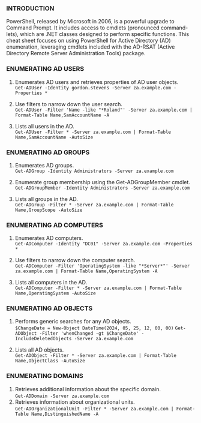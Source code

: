### **INTRODUCTION**

PowerShell, released by Microsoft in 2006, is a powerful upgrade to Command Prompt. It includes access to cmdlets (pronounced command-lets), which are .NET classes designed to perform specific functions. This cheat sheet focuses on using PowerShell for Active Directory (AD) enumeration, leveraging cmdlets included with the AD-RSAT (Active Directory Remote Server Administration Tools) package.

### **ENUMERATING AD USERS**

1. Enumerates AD users and retrieves properties of AD user objects.  
   `Get-ADUser -Identity gordon.stevens -Server za.example.com -Properties *`

2. Use filters to narrow down the user search.  
   `Get-ADUser -Filter 'Name -like "*Roland"' -Server za.example.com | Format-Table Name,SamAccountName -A`

3. Lists all users in the AD.  
   `Get-ADUser -Filter * -Server za.example.com | Format-Table Name,SamAccountName -AutoSize`

### **ENUMERATING AD GROUPS**

1. Enumerates AD groups.  
   `Get-ADGroup -Identity Administrators -Server za.example.com`

2. Enumerate group membership using the Get-ADGroupMember cmdlet.  
   `Get-ADGroupMember -Identity Administrators -Server za.example.com`

3. Lists all groups in the AD.  
   `Get-ADGroup -Filter * -Server za.example.com | Format-Table Name,GroupScope -AutoSize`

### **ENUMERATING AD COMPUTERS**

1. Enumerates AD computers.  
  `Get-ADComputer -Identity "DC01" -Server za.example.com -Properties *`

2. Use filters to narrow down the computer search.  
   `Get-ADComputer -Filter 'OperatingSystem -like "*Server*"' -Server za.example.com | Format-Table Name,OperatingSystem -A`

3. Lists all computers in the AD.  
   `Get-ADComputer -Filter * -Server za.example.com | Format-Table Name,OperatingSystem -AutoSize`

### **ENUMERATING AD OBJECTS**

1. Performs generic searches for any AD objects.  
     `$ChangeDate = New-Object DateTime(2024, 05, 25, 12, 00, 00)`
     `Get-ADObject -Filter 'whenChanged -gt $ChangeDate' -IncludeDeletedObjects -Server za.example.com`

2. Lists all AD objects.  
   `Get-ADObject -Filter * -Server za.example.com | Format-Table Name,ObjectClass -AutoSize`

### **ENUMERATING DOMAINS**

1. Retrieves additional information about the specific domain.  
	`Get-ADDomain -Server za.example.com`
2. Retrieves information about organizational units.  
	`Get-ADOrganizationalUnit -Filter * -Server za.example.com | Format-Table Name,DistinguishedName -A`